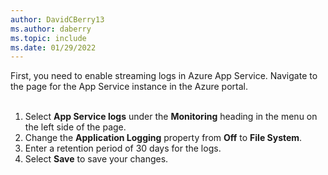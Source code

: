 ```yaml
---
author: DavidCBerry13
ms.author: daberry
ms.topic: include
ms.date: 01/29/2022
---
```

First, you need to enable streaming logs in Azure App Service. Navigate to the page for the App Service instance in the Azure portal.<br>
<br>
1. Select **App Service logs** under the **Monitoring** heading in the menu on the left side of the page.
1. Change the **Application Logging** property from **Off** to **File System**.
1. Enter a retention period of 30 days for the logs.
1. Select **Save** to save your changes.